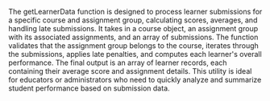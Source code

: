 The getLearnerData function is designed to process learner submissions for a specific course and assignment group, calculating scores, averages, and handling late submissions. It takes in a course object, an assignment group with its associated assignments, and an array of submissions. The function validates that the assignment group belongs to the course, iterates through the submissions, applies late penalties, and computes each learner's overall performance. The final output is an array of learner records, each containing their average score and assignment details. This utility is ideal for educators or administrators who need to quickly analyze and summarize student performance based on submission data.
